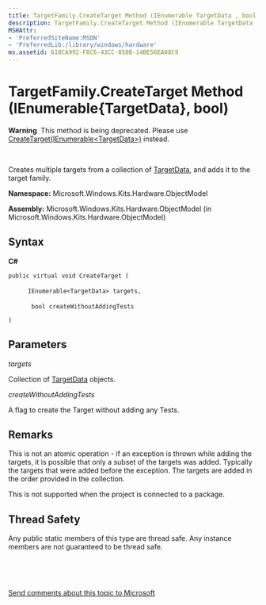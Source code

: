 ```yaml
---
title: TargetFamily.CreateTarget Method (IEnumerable TargetData , bool)
description: TargetFamily.CreateTarget Method (IEnumerable TargetData , bool)
MSHAttr:
- 'PreferredSiteName:MSDN'
- 'PreferredLib:/library/windows/hardware'
ms.assetid: 610CA992-F8C6-43CC-850B-14BE56EA08C9
---
```


# TargetFamily.CreateTarget Method (IEnumerable{TargetData}, bool)


**Warning**  This method is being deprecated. Please use [CreateTarget(IEnumerable&lt;TargetData&gt;)](targetfamilycreatetarget-method--ienumerable-.md) instead.

 

Creates multiple targets from a collection of [TargetData](targetdata-class.md), and adds it to the target family.

**Namespace:** Microsoft.Windows.Kits.Hardware.ObjectModel

**Assembly:** Microsoft.Windows.Kits.Hardware.ObjectModel (in Microsoft.Windows.Kits.Hardware.ObjectModel)

## <span id="Syntax"></span><span id="syntax"></span><span id="SYNTAX"></span>Syntax


**C#**

`public virtual void CreateTarget (`

          `IEnumerable<TargetData> targets, `

          ` bool createWithoutAddingTests`

`)`

## <span id="Parameters"></span><span id="parameters"></span><span id="PARAMETERS"></span>Parameters


*targets*

Collection of [TargetData](targetdata-class.md) objects.

*createWithoutAddingTests*

A flag to create the Target without adding any Tests.

## <span id="Remarks"></span><span id="remarks"></span><span id="REMARKS"></span>Remarks


This is not an atomic operation - if an exception is thrown while adding the targets, it is possible that only a subset of the targets was added. Typically the targets that were added before the exception. The targets are added in the order provided in the collection.

This is not supported when the project is connected to a package.

## <span id="Thread_Safety"></span><span id="thread_safety"></span><span id="THREAD_SAFETY"></span>Thread Safety


Any public static members of this type are thread safe. Any instance members are not guaranteed to be thread safe.

 

 

[Send comments about this topic to Microsoft](mailto:wsddocfb@microsoft.com?subject=Documentation%20feedback%20%5Bp_hlk_om\p_hlk_om%5D:%20TargetFamily.CreateTarget%20Method%20%28IEnumerable%7BTargetData%7D,%20bool%29%20%20RELEASE:%20%287/11/2017%29&body=%0A%0APRIVACY%20STATEMENT%0A%0AWe%20use%20your%20feedback%20to%20improve%20the%20documentation.%20We%20don't%20use%20your%20email%20address%20for%20any%20other%20purpose,%20and%20we'll%20remove%20your%20email%20address%20from%20our%20system%20after%20the%20issue%20that%20you're%20reporting%20is%20fixed.%20While%20we're%20working%20to%20fix%20this%20issue,%20we%20might%20send%20you%20an%20email%20message%20to%20ask%20for%20more%20info.%20Later,%20we%20might%20also%20send%20you%20an%20email%20message%20to%20let%20you%20know%20that%20we've%20addressed%20your%20feedback.%0A%0AFor%20more%20info%20about%20Microsoft's%20privacy%20policy,%20see%20http://privacy.microsoft.com/en-us/default.aspx. "Send comments about this topic to Microsoft")




